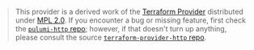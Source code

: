 > This provider is a derived work of the [Terraform Provider](https://github.com/terraform-providers/terraform-provider-http)
> distributed under [MPL 2.0](https://www.mozilla.org/en-US/MPL/2.0/). If you encounter a bug or missing feature,
> first check the [`pulumi-http` repo](https://github.com/pulumi/pulumi-http/issues); however, if that doesn't turn up anything,
> please consult the source [`terraform-provider-http` repo](https://github.com/terraform-providers/terraform-provider-http/issues).
